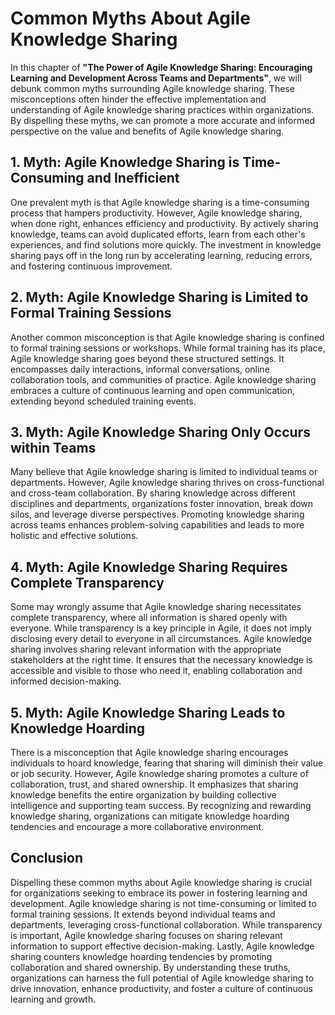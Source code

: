 Common Myths About Agile Knowledge Sharing
===================================================

In this chapter of **"The Power of Agile Knowledge Sharing: Encouraging Learning and Development Across Teams and Departments"**, we will debunk common myths surrounding Agile knowledge sharing. These misconceptions often hinder the effective implementation and understanding of Agile knowledge sharing practices within organizations. By dispelling these myths, we can promote a more accurate and informed perspective on the value and benefits of Agile knowledge sharing.

**1. Myth: Agile Knowledge Sharing is Time-Consuming and Inefficient**
----------------------------------------------------------------------

One prevalent myth is that Agile knowledge sharing is a time-consuming process that hampers productivity. However, Agile knowledge sharing, when done right, enhances efficiency and productivity. By actively sharing knowledge, teams can avoid duplicated efforts, learn from each other's experiences, and find solutions more quickly. The investment in knowledge sharing pays off in the long run by accelerating learning, reducing errors, and fostering continuous improvement.

**2. Myth: Agile Knowledge Sharing is Limited to Formal Training Sessions**
---------------------------------------------------------------------------

Another common misconception is that Agile knowledge sharing is confined to formal training sessions or workshops. While formal training has its place, Agile knowledge sharing goes beyond these structured settings. It encompasses daily interactions, informal conversations, online collaboration tools, and communities of practice. Agile knowledge sharing embraces a culture of continuous learning and open communication, extending beyond scheduled training events.

**3. Myth: Agile Knowledge Sharing Only Occurs within Teams**
-------------------------------------------------------------

Many believe that Agile knowledge sharing is limited to individual teams or departments. However, Agile knowledge sharing thrives on cross-functional and cross-team collaboration. By sharing knowledge across different disciplines and departments, organizations foster innovation, break down silos, and leverage diverse perspectives. Promoting knowledge sharing across teams enhances problem-solving capabilities and leads to more holistic and effective solutions.

**4. Myth: Agile Knowledge Sharing Requires Complete Transparency**
-------------------------------------------------------------------

Some may wrongly assume that Agile knowledge sharing necessitates complete transparency, where all information is shared openly with everyone. While transparency is a key principle in Agile, it does not imply disclosing every detail to everyone in all circumstances. Agile knowledge sharing involves sharing relevant information with the appropriate stakeholders at the right time. It ensures that the necessary knowledge is accessible and visible to those who need it, enabling collaboration and informed decision-making.

**5. Myth: Agile Knowledge Sharing Leads to Knowledge Hoarding**
----------------------------------------------------------------

There is a misconception that Agile knowledge sharing encourages individuals to hoard knowledge, fearing that sharing will diminish their value or job security. However, Agile knowledge sharing promotes a culture of collaboration, trust, and shared ownership. It emphasizes that sharing knowledge benefits the entire organization by building collective intelligence and supporting team success. By recognizing and rewarding knowledge sharing, organizations can mitigate knowledge hoarding tendencies and encourage a more collaborative environment.

**Conclusion**
--------------

Dispelling these common myths about Agile knowledge sharing is crucial for organizations seeking to embrace its power in fostering learning and development. Agile knowledge sharing is not time-consuming or limited to formal training sessions. It extends beyond individual teams and departments, leveraging cross-functional collaboration. While transparency is important, Agile knowledge sharing focuses on sharing relevant information to support effective decision-making. Lastly, Agile knowledge sharing counters knowledge hoarding tendencies by promoting collaboration and shared ownership. By understanding these truths, organizations can harness the full potential of Agile knowledge sharing to drive innovation, enhance productivity, and foster a culture of continuous learning and growth.
